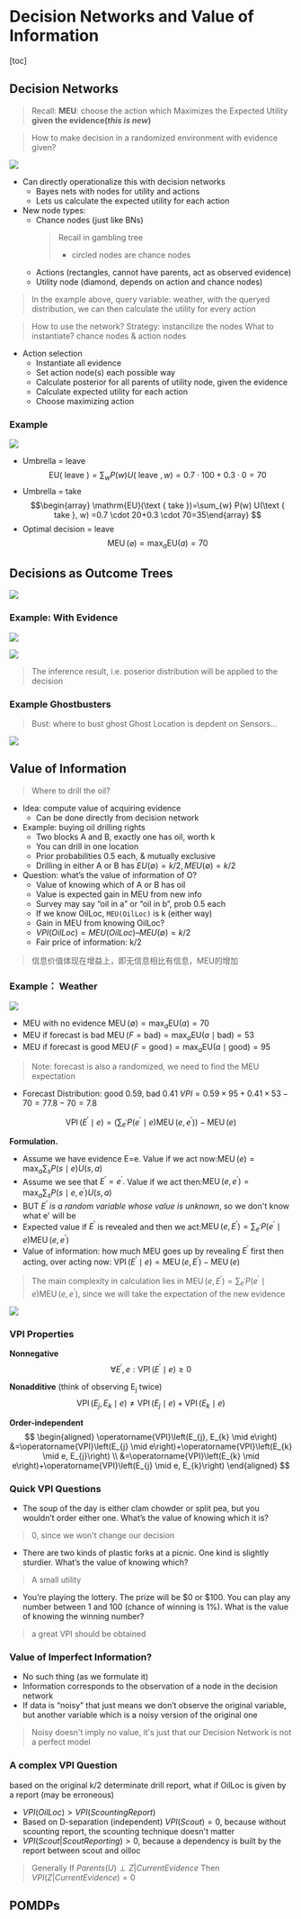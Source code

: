 # Decision Networks and Value of Information

<!-----
title: 【Artificial Intelligence】Decision Networks and Value of Information
url: ai-decision
date: 2020-12-01 14:21:34
tags: 
- Artificial Intelligence

categories: 
- Courses

----->


<!--more-->

[toc]


## Decision Networks

> Recall: **MEU**: choose the action which Maximizes the Expected Utility **given the evidence(*this is new*)**

> How to make decision in a randomized environment with evidence given?

![](./img/12-01-14-25-40.png)

- Can directly operationalize this with decision networks
  - Bayes nets with nodes for utility and actions
  - Lets us calculate the expected utility for each action
- New node types:
  - Chance nodes (just like BNs)
    > Recall in gambling tree
    > - circled nodes are chance nodes
  - Actions (rectangles, cannot have parents, act as observed evidence)
  - Utility node (diamond, depends on action and chance nodes)
  
> In the example above, query variable: weather, with the queryed distribution, we can then calculate the utility for every action


> How to use the network?
> Strategy: instancilize the nodes
> What to instantiate? chance nodes & action nodes


- Action selection
  - Instantiate all evidence
  - Set action node(s) each possible way
  - Calculate posterior for all parents of utility node, given the evidence
  - Calculate expected utility for each action
  - Choose maximizing action

### Example
![](./img/12-01-14-32-43.png)
- Umbrella = leave
    $$
    \mathrm{EU}(\text { leave })=\sum_{w} P(w) U(\text { leave }, w)  =0.7 \cdot 100+0.3 \cdot 0=70
    $$
- Umbrella = take
    $$\begin{array} \mathrm{EU}(\text { take })=\sum_{w} P(w) U(\text { take }, w) =0.7 \cdot 20+0.3 \cdot 70=35\end{array}
    $$
- Optimal decision = leave
    $$
    \operatorname{MEU}(\varnothing)=\max _{a} \mathrm{EU}(a)=70
    $$

## Decisions as Outcome Trees

![](./img/12-01-14-42-23.png)

### Example: With Evidence

![](./img/12-01-14-43-47.png)

![](./img/12-01-14-43-55.png)

> The inference result, i.e. poserior distribution will be applied to the decision

### Example Ghostbusters

> Bust: where to bust ghost
> Ghost Location is depdent on Sensors...

![](./img/12-01-15-13-33.png)

## Value of Information
> Where to drill the oil?

- Idea: compute value of acquiring evidence 
  - Can be done directly from decision network
- Example: buying oil drilling rights
  - Two blocks A and B, exactly one has oil, worth k
  - You can drill in one location
  - Prior probabilities 0.5 each, & mutually exclusive
  - Drilling in either A or B has $EU(\emptyset) = k/2, MEU(\emptyset) = k/2$
- Question: what’s the value of information of O?
  - Value of knowing which of A or B has oil
  - Value is expected gain in MEU from new info
  - Survey may say “oil in a” or “oil in b”, prob 0.5 each 
  - If we know OilLoc, `MEU(OilLoc)` is k (either way)
  - Gain in MEU from knowing OilLoc?
  - $VPI(OilLoc) = MEU(OilLoc) – MEU(\emptyset) = k/2$
  - Fair price of information: k/2
> 信息价值体现在增益上，即无信息相比有信息，MEU的增加


### Example： Weather


![](./img/12-01-15-25-10.png)

- MEU with no evidence
  $\operatorname{MEU}(\emptyset)=\max _{a} \mathrm{EU}(a)=70$
- MEU if forecast is bad
  $\operatorname{MEU}(F=\mathrm{bad})=\max _{a} \mathrm{EU}(a \mid \mathrm{bad})=53$
- MEU if forecast is good
  $\operatorname{MEU}(F=\operatorname{good})=\max _{a} \mathrm{EU}(a \mid \mathrm{good})=95$
> Note: forecast is also a randomized, we need to find the MEU expectation
- Forecast Distribution: good 0.59, bad 0.41
  $VPI = 0.59 \times 95 + 0.41 \times 53 - 70 = 77.8 - 70 = 7.8$

$$
\operatorname{VPI}\left(E^{\prime} \mid e\right)=\left(\sum_{e^{\prime}} P\left(e^{\prime} \mid e\right) \operatorname{MEU}\left(e, e^{\prime}\right)\right)-\operatorname{MEU}(e)
$$

**Formulation.**

- Assume we have evidence E=e. Value if we act now:$\operatorname{MEU}(e)=\max _{a} \sum_{s} P(s \mid e) U(s, a)$
- Assume we see that $E^{\prime}=e^{\prime} .$ Value if we act then:$\operatorname{MEU}\left(e, e^{\prime}\right)=\max _{a} \sum_{s} P\left(s \mid e, e^{\prime}\right) U(s, a)$
- BUT _$E^{\prime}$ is a random variable whose value is unknown_, so we don't know what e' will be 
- Expected value if $E^{\prime}$ is revealed and then we act:$\operatorname{MEU}\left(e, E^{\prime}\right)=\sum_{e^{\prime}} P\left(e^{\prime} \mid e\right) \operatorname{MEU}\left(e, e^{\prime}\right)$
- Value of information: how much MEU goes up by revealing $E^{\prime}$ first then acting, over acting now: $\operatorname{VPI}\left(E^{\prime} \mid e\right)=\operatorname{MEU}\left(e, E^{\prime}\right)-\operatorname{MEU}(e)$

> The main complexity in calculation lies in $\operatorname{MEU}\left(e, E^{\prime}\right)=\sum_{e^{\prime}} P\left(e^{\prime} \mid e\right) \operatorname{MEU}\left(e, e^{\prime}\right)$, since we will take the expectation of the new evidence

![](./img/12-01-15-34-06.png)


### VPI Properties

**Nonnegative**
$$
\forall E^{\prime}, e: \operatorname{VPI}\left(E^{\prime} \mid e\right) \geq 0
$$

**Nonadditive** (think of observing $\mathrm{E}_{\mathrm{j}}$ twice)
$$
\operatorname{VPI}\left(E_{j}, E_{k} \mid e\right) \neq \operatorname{VPI}\left(E_{j} \mid e\right)+\operatorname{VPI}\left(E_{k} \mid e\right)
$$

**Order-independent**
$$
\begin{aligned}
\operatorname{VPI}\left(E_{j}, E_{k} \mid e\right) &=\operatorname{VPI}\left(E_{j} \mid e\right)+\operatorname{VPI}\left(E_{k} \mid e, E_{j}\right) \\
&=\operatorname{VPI}\left(E_{k} \mid e\right)+\operatorname{VPI}\left(E_{j} \mid e, E_{k}\right)
\end{aligned}
$$

### Quick VPI Questions
- The soup of the day is either clam chowder or split pea, but you wouldn’t order either one. What’s the value of knowing which it is?
> 0, since we won't change our decision

- There are two kinds of plastic forks at a picnic. One kind is slightly sturdier. What’s the value of knowing which?
> A small utility

- You’re playing the lottery. The prize will be $0 or $100. You can play any number between 1 and 100 (chance of winning is 1%). What is the value of knowing the winning number?
> a great VPI should be obtained

### Value of Imperfect Information?

- No such thing (as we formulate it)
- Information corresponds to the observation of a node in the decision network
- If data is “noisy” that just means we don’t observe the original variable, but another variable which is a noisy version of the original one

> Noisy doesn't imply no value, it's just that our Decision Network is not a perfect model

### A complex VPI Question

based on the original k/2 determinate drill report, what if OilLoc is given by a report (may be erroneous)

- $VPI(OilLoc) > VPI(ScountingReport)$
- Based on D-separation (independent)
  $VPI(Scout) = 0$, because without scounting report, the scounting technique doesn't matter
- $VPI(Scout|ScoutReporting) > 0$, because a dependency is built by the report between scout and oilloc

> Generally 
> If $Parents(U)\perp Z | CurrentEvidence$ Then $VPI( Z | CurrentEvidence) = 0$



## POMDPs

